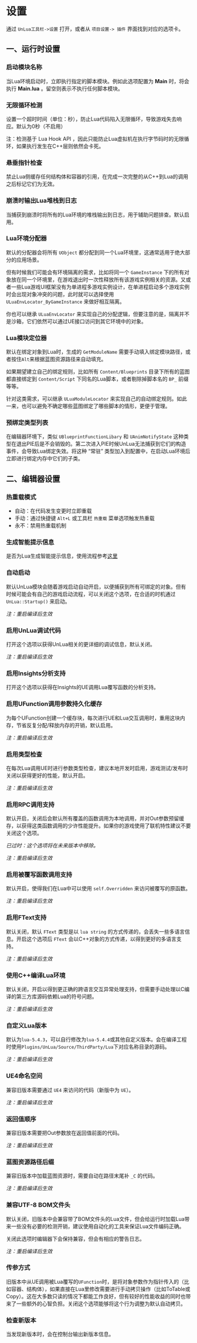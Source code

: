 # 设置

通过 `UnLua工具栏->设置` 打开，或者从 `项目设置-> 插件` 界面找到对应的选项卡。

## 一、运行时设置

### 启动模块名称

当Lua环境启动时，立即执行指定的脚本模块。例如此选项配置为 **Main** 时，将会执行 **Main.lua** 。留空则表示不执行任何脚本模块。

### 无限循环检测

设置一个超时时间（单位：秒），防止Lua代码陷入无限循环，导致游戏失去响应。默认为0秒（不启用）

注：检测基于 Lua Hook API ，因此只能防止Lua虚拟机在执行字节码时的无限循环，如果执行发生在C++层则依然会卡死。

### 悬垂指针检查

禁止Lua侧缓存任何结构体和容器的引用，在完成一次完整的从C++到Lua的调用之后标记它们为无效。

### 崩溃时输出Lua堆栈到日志

当捕获到崩溃时将所有的Lua环境的堆栈输出到日志，用于辅助问题排查。默认启用。

### Lua环境分配器

默认的分配器会将所有 `UObject` 都分配到同一个Lua环境里，这通常适用于绝大部分的应用场景。

但有时候我们可能会有环境隔离的需求，比如将同一个 `GameInstance` 下的所有对象放在同一个环境里，在游戏退出时一次性释放所有该游戏实例相关的资源。又或者一些Lua游戏UI框架没有为单进程多游戏实例设计，在单进程启动多个游戏实例时会出现对象冲突的问题，此时就可以选择使用 `ULuaEnvLocator_ByGameInstance` 来做好相互隔离。

你也可以继承 `ULuaEnvLocator` 来实现自己的分配逻辑，但要注意的是，隔离并不是沙箱，它们依然可以通过UE接口访问到其它环境中的对象。

### Lua模块定位器

默认在绑定对象到Lua时，生成的 `GetModuleName` 需要手动填入绑定模块路径，或者按住`Alt`来根据蓝图资源路径来自动填充。

如果期望建立自己的绑定规则，比如所有 `Content/Blueprints` 目录下所有的蓝图都直接绑定到 `Content/Script` 下同名的Lua脚本，或者剔除掉脚本名的 `BP_` 前缀等等。

针对这类需求，可以继承 `ULuaModuleLocator` 来实现自己的自动绑定规则。如此一来，也可以避免不确定哪些蓝图绑定了哪些脚本的情形，更便于管理。

### 预绑定类型列表

在编辑器环境下，类似 `UBlueprintFunctionLibary` 和 `UAnimNotifyState` 这种类型在退出PIE后是不会销毁的。第二次进入PIE时候UnLua无法捕获到它们的构造事件，会导致Lua绑定失效。将这种 “常驻” 类型加入到配置中，在启动Lua环境后立即进行绑定内存中它们的子类。

## 二、编辑器设置

### 热重载模式

- 自动：在代码发生变更时立即重载
- 手动：通过快捷键 `Alt+L` 或工具栏 `热重载` 菜单选项触发热重载
- 永不：禁用热重载机制

### 生成智能提示信息

是否为Lua生成智能提示信息，使用流程参考[这里](IntelliSense.md)

### 自动启动

默认UnLua模块会随着游戏启动自动开启，以便捕获到所有可绑定的对象。但有时候可能会有自己的游戏启动流程，可以关闭这个选项，在合适的时机通过`UnLua::Startup()` 来启动。

*注：重启编译后生效*

### 启用UnLua调试代码

打开这个选项以获得UnLua相关的更详细的调试信息，默认关闭。

*注：重启编译后生效*

### 启用Insights分析支持

打开这个选项以获得在Insights的UE调用Lua覆写函数的分析支持。

### 启用UFunction调用参数持久化缓存

为每个UFunction创建一个缓存块，每次进行UE和Lua交互调用时，重用这块内存，节省反复分配/释放内存的开销，默认启用。

*注：重启编译后生效*

### 启用类型检查

在每次Lua调用UE时进行参数类型检查，建议本地开发时启用，游戏测试/发布时关闭以获得更好的性能，默认开启。

*注：重启编译后生效*

### 启用RPC调用支持

默认开启，关闭后会默认所有覆盖的函数调用为本地调用，并对Out参数预留缓存，以获得这类函数调用的少许性能提升。如果你的游戏使用了联机特性建议不要关闭这个选项。

*已过时：这个选项将在未来版本中移除。*

*注：重启编译后生效*

### 启用被覆写函数调用支持

默认开启，使得我们在Lua中可以使用 `self.Overridden` 来访问被覆写的原函数。

*注：重启编译后生效*

### 启用FText支持

默认关闭，默认 `FText` 类型是以 `lua string` 的方式传递的，会丢失一些多语言信息。开启这个选项后 `FText` 会以C++对象的方式传递，以得到更好的多语言支持。

*注：重启编译后生效*

### 使用C++编译Lua环境

默认关闭，开启以得到更正确的跨语言交互异常处理支持，但需要手动处理以C编译的第三方库源码依赖Lua的符号问题。

*注：重启编译后生效*

### 自定义Lua版本

默认为`lua-5.4.3`，可以自行修改为`lua-5.4.4`或其他自定义版本。会在编译工程时使用`Plugins/UnLua/Source/ThirdParty/Lua`下对应名称目录的源码。

*注：重启编译后生效*

### UE4命名空间

兼容旧版本需要通过 `UE4` 来访问的代码（新版中为 `UE`）。

*注：重启编译后生效*

### 返回值顺序

兼容旧版本需要把Out参数放在返回值前面的代码。

*注：重启编译后生效*

### 蓝图资源路径后缀

兼容旧版本中加载蓝图资源时，需要自动在路径末尾补 `_C` 的代码。

*注：重启编译后生效*

### 兼容UTF-8 BOM文件头

默认关闭，旧版本中会兼容带了BOM文件头的Lua文件，但会给运行时加载Lua带来一些没有必要的检测开销，建议使用自动化的工具来保证Lua文件编码正确。

关闭此选项时编辑器下会保持兼容，但会有相应的警告日志。

*注：重启编译后生效*

### 传参方式

旧版本中从UE调用被Lua覆写的`UFunction`时，是将对象参数作为指针传入的（比如容器、结构体），如果直接在Lua里修改需要进行手动拷贝操作（比如ToTable或Copy）。这在大多数只读的情况下都能工作良好，但有较好的性能收益的同时也带来了一些额外的心智负担。关闭这个选项能够将这个行为调整为默认自动拷贝。

### 检查新版本

当发现新版本时，会在控制台输出新版本信息。